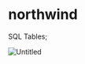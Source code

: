 # northwind

SQL Tables;


![Untitled](https://user-images.githubusercontent.com/83350108/125852354-0051f816-ab7c-4a68-a148-86835430157f.png)
